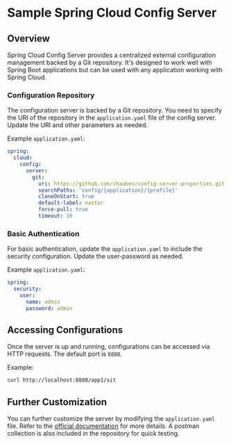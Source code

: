 
# Sample Spring Cloud Config Server

## Overview
Spring Cloud Config Server provides a centralized external configuration management backed by a Git repository. It's designed to work well with Spring Boot applications but can be used with any application working with Spring Cloud.

### Configuration Repository
The configuration server is backed by a Git repository. You need to specify the URI of the repository in the `application.yaml` file of the config server.
Update the URI and other parameters as needed.

Example `application.yaml`:
```yaml
spring:
  cloud:
    config:
      server:
        git:
          uri: https://github.com/chaubes/config-server-properties.git
          searchPaths: 'config/{application}/{profile}'
          cloneOnStart: true
          default-label: master
          force-pull: true
          timeout: 10
```

### Basic Authentication
For basic authentication, update the `application.yaml` to include the security configuration. Update the user-password as needed.

Example `application.yaml`:
```yaml
spring:
  security:
    user:
      name: admin
      password: admin
```

## Accessing Configurations
Once the server is up and running, configurations can be accessed via HTTP requests. The default port is `8888`.

Example:
```bash
curl http://localhost:8888/app1/sit
```
## Further Customization
You can further customize the server by modifying the `application.yaml` file. Refer to the [official documentation](https://cloud.spring.io/spring-cloud-config/reference/html/) for more details.
A postman collection is also included in the repository for quick testing.